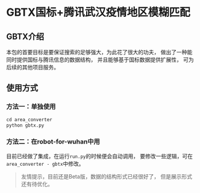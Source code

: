 # GBTX国标+腾讯武汉疫情地区模糊匹配

## GBTX介绍
本包的首要目标是要保证搜索的足够强大，为此花了很大的功夫，
做出了一种能同时提供国标与腾讯信息的数据结构，
并且能够基于国标数据提供扩展性，
可为后续的其他项目服务。

## 使用方式
### 方法一：单独使用
```python
cd area_converter
python gbtx.py
```

### 方法二：在robot-for-wuhan中用
目前已经做了集成，在运行```run.py```的时候便会自动调用，
要修改一些逻辑，可在```area_converter - gbtx```中修改。

> 友情提示，目前还是Beta版，数据的结构形式已经很好了，
>但是展示形式还有待优化。